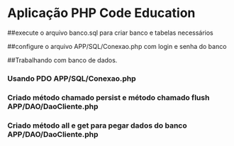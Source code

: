 # Aplicação PHP Code Education

##execute o arquivo banco.sql para criar banco e tabelas necessários

##configure o arquivo APP/SQL/Conexao.php com login e senha do banco

##Trabalhando com banco de dados.

### Usando PDO APP/SQL/Conexao.php

### Criado método chamado persist e método chamado flush APP/DAO/DaoCliente.php

### Criado método all e get para pegar dados do banco APP/DAO/DaoCliente.php
